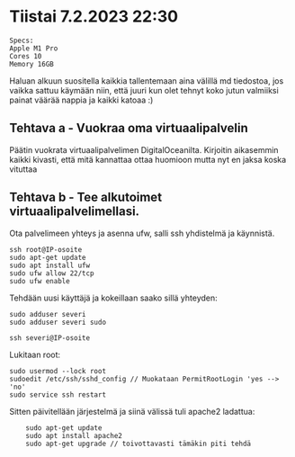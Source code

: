 # Tiistai 7.2.2023 22:30

    Specs:
    Apple M1 Pro
    Cores 10
    Memory 16GB
    
    
Haluan alkuun suositella kaikkia tallentemaan aina välillä md tiedostoa, jos vaikka sattuu käymään niin, että juuri kun olet tehnyt koko jutun valmiiksi painat väärää nappia ja kaikki katoaa :) 
  
## Tehtava a - Vuokraa oma virtuaalipalvelin

Päätin vuokrata virtuaalipalvelimen DigitalOceanilta.
Kirjoitin aikasemmin kaikki kivasti, että mitä kannattaa ottaa huomioon mutta nyt en jaksa koska vituttaa

## Tehtava b - Tee alkutoimet virtuaalipalvelimellasi.

Ota palvelimeen yhteys ja asenna ufw, salli ssh yhdistelmä ja käynnistä.

    ssh root@IP-osoite
    sudo apt-get update
    sudo apt install ufw
    sudo ufw allow 22/tcp
    sudo ufw enable
    
  Tehdään uusi käyttäjä ja kokeillaan saako sillä yhteyden:
  
    sudo adduser severi
    sudo adduser severi sudo
    
    ssh severi@IP-osoite
    
  Lukitaan root:
  
    sudo usermod --lock root
    sudoedit /etc/ssh/sshd_config // Muokataan PermitRootLogin 'yes --> 'no'
    sudo service ssh restart
    
  Sitten päivitellään järjestelmä ja siinä välissä tuli apache2 ladattua:
  
        sudo apt-get update
        sudo apt install apache2
        sudo apt-get upgrade // toivottavasti tämäkin piti tehdä
        
   
   
   
   
   
   
   
